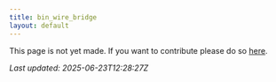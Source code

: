 ```yaml
---
title: bin_wire_bridge
layout: default
---
```


This page is not yet made. If you want to contribute please do so [here](https://github.com/CrazyH2/Bigstone/blob/wiki/components/bin_wire_bridge.md).

_Last updated: 2025-06-23T12:28:27Z_
